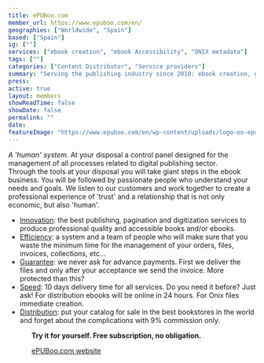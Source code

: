 ```yaml
---
title: ePUBoo.com
member_url: https://www.epuboo.com/en/
geographies: ["Worldwide", "Spain"]
based: ["Spain"]
ig: [""] 
services: ["ebook creation", "ebook Accessibility", "ONIX metadata"] 
tags: [""]
categories: ["Content Distributor", "Service providers"]
summary: "Serving the publishing industry since 2010: ebook creation, global distribution, ONIX metadata generator, accessibility specialists for ePub and PDF. One panel, endless possibilities."
press:
active: true
layout: members
showReadTime: false
showDate: false
permalink: ""
date: 
featureImage: "https://www.epuboo.com/en/wp-content/uploads/logo-oo-epuboo-large.jpg"
---
```

<p><i>A 'human' system.</i> At your disposal a control panel designed for the management of all processes related to digital publishing sector.<br>
Through the tools at your disposal you will take giant steps in the ebook business. You will be followed by passionate people who understand your needs and goals. We listen to our customers and work together to create a professional experience of 'trust' and a relationship that is not only economic, but also 'human'.</p>
<ul>
<li><u>Innovation</u>: the best publishing, pagination and digitization services to produce professional quality and accessible books and/or ebooks.</li>
<li><u>Efficiency</u>: a system and a team of people who will make sure that you waste the minimum time for the management of your orders, files, invoices, collections, etc...</li>
<li><u>Guarantee</u>: we never ask for advance payments. First we deliver the files and only after your acceptance we send the invoice. More protected than this?</li>
<li><u>Speed</u>: 10 days delivery time for all services. Do you need it before? Just ask! For distribution ebooks will be online in 24 hours. For Onix files immediate creation.</li>
<li><u>Distribution</u>: put your catalog for sale in the best bookstores in the world and forget about the complications with 9% commission only.</li>
<ul>
<p><b>Try it for yourself. Free subscription, no obligation.</b></p>
<p><a href="https://www.epuboo.com/en/">ePUBoo.com website</a></p>